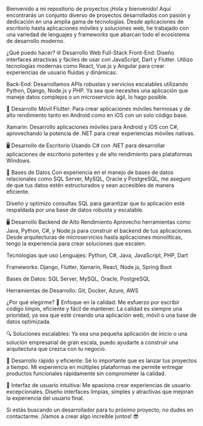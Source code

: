 Bienvenido a mi repositorio de proyectos
¡Hola y bienvenido! Aquí encontrarás un conjunto diverso de proyectos desarrollados con pasión y dedicación en una amplia gama de tecnologías. Desde aplicaciones de escritorio hasta aplicaciones móviles y soluciones web, he trabajado con una variedad de lenguajes y frameworks que abarcan todo el ecosistema de desarrollo moderno.

¿Qué puedo hacer?
🌐 Desarrollo Web Full-Stack
Front-End: Diseño interfaces atractivas y fáciles de usar con JavaScript, Dart y Flutter. Utilizo tecnologías modernas como React, Vue.js y Angular para crear experiencias de usuario fluidas y dinámicas.

Back-End: Desarrollamos APIs robustas y servicios escalables utilizando Python, Django, Node.js y PHP. Ya sea que necesites una aplicación que maneje datos complejos o un microservicio ágil, lo hago posible.

📱 Desarrollo Móvil
Flutter: Para crear aplicaciones móviles hermosas y de alto rendimiento tanto en Android como en iOS con un solo código base.

Xamarin: Desarrollo aplicaciones móviles para Android y iOS con C#, aprovechando la potencia de .NET para crear experiencias móviles nativas.

🖥️ Desarrollo de Escritorio
Usando C# con .NET para desarrollar aplicaciones de escritorio potentes y de alto rendimiento para plataformas Windows.

🔧 Bases de Datos
Con experiencia en el manejo de bases de datos relacionales como SQL Server, MySQL, Oracle y PostgreSQL, me aseguro de que tus datos estén estructurados y sean accesibles de manera eficiente.

Diseño y optimizo consultas SQL para garantizar que tu aplicación esté respaldada por una base de datos robusta y escalable.

🖥️ Desarrollo Backend de Alto Rendimiento
Aprovecho herramientas como Java, Python, C#, y Node.js para construir el backend de tus aplicaciones. Desde arquitecturas de microservicios hasta aplicaciones monolíticas, tengo la experiencia para crear soluciones que escalen.

Tecnologías que uso
Lenguajes: Python, C#, Java, JavaScript, PHP, Dart

Frameworks: Django, Flutter, Xamarin, React, Node.js, Spring Boot

Bases de Datos: SQL Server, MySQL, Oracle, PostgreSQL

Herramientas de Desarrollo: Git, Docker, Azure, AWS

¿Por qué elegirme?
🎯 Enfoque en la calidad: Me esfuerzo por escribir código limpio, eficiente y fácil de mantener. La calidad es siempre una prioridad, ya sea que esté creando una aplicación web, móvil o una base de datos optimizada.

🔍 Soluciones escalables: Ya sea una pequeña aplicación de inicio o una solución empresarial de gran escala, puedo ayudarte a construir una arquitectura que crezca con tu negocio.

🚀 Desarrollo rápido y eficiente: Sé lo importante que es lanzar tus proyectos a tiempo. Mi experiencia en múltiples plataformas me permite entregar productos funcionales rápidamente sin comprometer la calidad.

🎨 Interfaz de usuario intuitiva: Me apasiona crear experiencias de usuario excepcionales. Diseño interfaces limpias, simples y atractivas que mejoran la experiencia del usuario final.

Si estás buscando un desarrollador para tu próximo proyecto, no dudes en contactarme. ¡Vamos a crear algo increíble juntos! 😎
